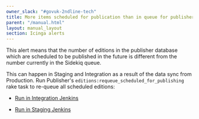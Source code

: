 ```yaml
---
owner_slack: "#govuk-2ndline-tech"
title: More items scheduled for publication than in queue for publisher
parent: "/manual.html"
layout: manual_layout
section: Icinga alerts
---
```


This alert means that the number of editions in the publisher database
which are scheduled to be published in the future is different from
the number currently in the Sidekiq queue.

This can happen in Staging and Integration as a result of the data
sync from Production. Run Publisher's `editions:requeue_scheduled_for_publishing`
rake task to re-queue all scheduled editions:

- [Run in Integration Jenkins](https://deploy.integration.publishing.service.gov.uk/job/run-rake-task/parambuild/?TARGET_APPLICATION=publisher&MACHINE_CLASS=backend&RAKE_TASK=editions:requeue_scheduled_for_publishing)

- [Run in Staging Jenkins](https://deploy.staging.govuk.digital/job/run-rake-task/parambuild/?TARGET_APPLICATION=publisher&MACHINE_CLASS=backend&RAKE_TASK=editions:requeue_scheduled_for_publishing)
